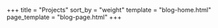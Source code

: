 +++
title = "Projects"
sort_by = "weight"
template = "blog-home.html"
page_template = "blog-page.html"
+++
